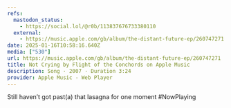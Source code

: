 ```yaml
---
refs:
  mastodon_status:
    - https://social.lol/@r0b/113837676733380110
  external:
    - https://music.apple.com/gb/album/the-distant-future-ep/260747271
date: 2025-01-16T10:58:16.640Z
media: ["530"]
url: https://music.apple.com/gb/album/the-distant-future-ep/260747271
title: Not Crying by Flight of the Conchords on Apple Music
description: Song · 2007 · Duration 3:24
provider: Apple Music - Web Player
---
```


Still haven’t got past(a) that lasagna for one moment #NowPlaying
